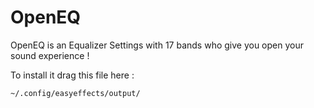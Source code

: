 # OpenEQ
OpenEQ is an Equalizer Settings with 17 bands who give you open your sound experience !

To install it drag this file here :

    ~/.config/easyeffects/output/
